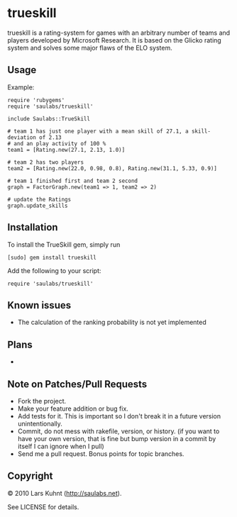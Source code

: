 trueskill
=========

trueskill is a rating-system for games with an arbitrary number of teams and players developed by Microsoft Research. It is based on the Glicko rating system and solves some major flaws of the ELO system.

Usage
-----

Example:

    require 'rubygems'
    require 'saulabs/trueskill'

    include Saulabs::TrueSkill

    # team 1 has just one player with a mean skill of 27.1, a skill-deviation of 2.13
    # and an play activity of 100 %
    team1 = [Rating.new(27.1, 2.13, 1.0)]

    # team 2 has two players
    team2 = [Rating.new(22.0, 0.98, 0.8), Rating.new(31.1, 5.33, 0.9)]

    # team 1 finished first and team 2 second
    graph = FactorGraph.new(team1 => 1, team2 => 2)

    # update the Ratings
    graph.update_skills

Installation
------------

To install the TrueSkill gem, simply run

    [sudo] gem install trueskill

Add the following to your script:

    require 'saulabs/trueskill'

Known issues
------------

* The calculation of the ranking probability is not yet implemented

Plans
-----

*

Note on Patches/Pull Requests
-----------------------------

* Fork the project.
* Make your feature addition or bug fix.
* Add tests for it. This is important so I don't break it in a
  future version unintentionally.
* Commit, do not mess with rakefile, version, or history.
  (if you want to have your own version, that is fine but bump version in a commit by itself I can ignore when I pull)
* Send me a pull request. Bonus points for topic branches.

Copyright
---------

© 2010 Lars Kuhnt (<http://saulabs.net>).

See LICENSE for details.
